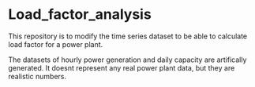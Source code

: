 # Load_factor_analysis
This repository is to modify the time series dataset to be able to calculate load factor for a power plant.

The datasets of hourly power generation and daily capacity are artifically generated. It doesnt represent any real power plant data, but they are realistic numbers.
